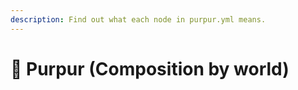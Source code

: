 ```yaml
---
description: Find out what each node in purpur.yml means.
---
```


# 🦑 Purpur (Composition by world)
